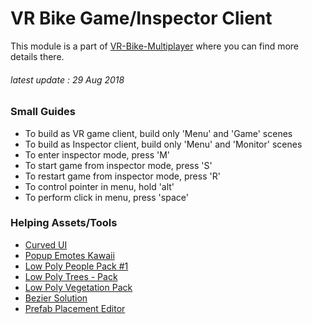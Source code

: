 # VR Bike Game/Inspector Client
This module is a part of [VR-Bike-Multiplayer](https://github.com/maxoja/kmitl-vr-bike) where you can find more details there.
###### latest update : 29 Aug 2018

### Small Guides
- To build as VR game client, build only 'Menu' and 'Game' scenes
- To build as Inspector client, build only 'Menu' and 'Monitor' scenes
- To enter inspector mode, press 'M'
- To start game from inspector mode, press 'S'
- To restart game from inspector mode, press 'R'
- To control pointer in menu, hold 'alt'
- To perform click in menu, press 'space'

### Helping Assets/Tools
- [Curved UI](https://assetstore.unity.com/packages/tools/gui/curved-ui-vr-ready-solution-to-bend-warp-your-canvas-53258)
- [Popup Emotes Kawaii](https://assetstore.unity.com/packages/2d/gui/icons/popup-emotes-kawaii-78076)
- [Low Poly People Pack #1](https://assetstore.unity.com/packages/3d/characters/humanoids/low-poly-people-pack-1-cubits-1-75592)
- [Low Poly Trees - Pack](https://assetstore.unity.com/packages/3d/vegetation/trees/low-poly-trees-pack-73954)
- [Low Poly Vegetation Pack](https://assetstore.unity.com/packages/3d/vegetation/low-poly-vegetation-pack-80146)
- [Bezier Solution](https://assetstore.unity.com/packages/tools/level-design/bezier-solution-113074)
- [Prefab Placement Editor](https://github.com/marmitaTH/Unity-Prefab-Placement-Editor)
